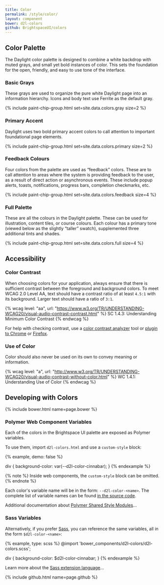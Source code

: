```yaml
---
title: Color
permalink: /style/color/
layout: component
bower: d2l-colors
github: BrightspaceUI/colors
---
```

## Color Palette

The Daylight color palette is designed to combine a white backdrop with muted grays, and small yet bold instances of color. This sets the foundation for the open, friendly, and easy to use tone of the interface.

### Basic Grays

These grays are used to organize the pure white Daylight page into an information hierarchy. Icons and body text use Ferrite as the default gray.

{% include paint-chip-group.html set=site.data.colors.gray size=2 %}

### Primary Accent

Daylight uses two bold primary accent colors to call attention to important foundational page elements.

{% include paint-chip-group.html set=site.data.colors.primary size=2 %}

### Feedback Colours

Four colors from the palette are used as “feedback” colors. These are to call attention to areas where the system is providing feedback to the user, as a result of direct action or asynchronous events. These include popup alerts, toasts, notifications, progress bars, completion checkmarks, etc.

{% include paint-chip-group.html set=site.data.colors.feedback size=4 %}

### Full Palette

These are all the colours in the Daylight palette. These can be used for illustration, content tiles, or course colours. Each colour has a primary tone (viewed below as the slightly “taller” swatch), supplemented three additional tints and shades.

{% include paint-chip-group.html set=site.data.colors.full size=4 %}

## Accessibility

### Color Contrast

When choosing colors for your application, always ensure that there is sufficient contrast between the foreground and background colors. To meet WCAG 2.0 Level AA, text should have a contrast ratio of at least `4.5:1` with its background. Larger text should have a ratio of `3:1`.

{% wcag level: "aa", url: "https://www.w3.org/TR/UNDERSTANDING-WCAG20/visual-audio-contrast-contrast.html" %}
SC 1.4.3: Understanding Minimum Color Contrast
{% endwcag %}

For help with checking contrast, use a [color contrast analyzer](http://webaim.org/resources/contrastchecker/) tool or [plugin to Chrome](https://chrome.google.com/webstore/detail/accessibility-developer-t/fpkknkljclfencbdbgkenhalefipecmb?hl=en) or [Firefox](https://addons.mozilla.org/en-US/firefox/addon/accessibility-evaluation-toolb/).

### Use of Color

Color should also never be used on its own to convey meaning or information.

{% wcag level: "a", url: "http://www.w3.org/TR/UNDERSTANDING-WCAG20/visual-audio-contrast-without-color.html" %}
WC 1.4.1: Understanding Use of Color
{% endwcag %}

## Developing with Colors

{% include bower.html name=page.bower %}

### Polymer Web Component Variables

Each of the colors in the Brightspace UI palette are exposed as Polymer variables.

To use them, import `d2l-colors.html` and use a `custom-style` block:

{% example, demo: false %}
<head>
  <link
    rel="import"
    href="bower_components/d2l-colors/d2l-colors.html">
  <custom-style>
    div {
      background-color: var(--d2l-color-cinnabar);
    }
  </custom-style>
</head>
{% endexample %}

{% note %}
Inside web components, the `custom-style` block can be omitted.
{% endnote %}

Each color's variable name will be in the form: `--d2l-color-<name>`. The complete list of variable names can be found [in the source code](https://github.com/Brightspace/d2l-colors-ui/blob/master/d2l-colors.html).

Additional documentation about [Polymer Shared Style Modules](https://www.polymer-project.org/1.0/docs/devguide/styling#style-modules)...

### Sass Variables

Alternatively, if you prefer [Sass](http://sass-lang.com/), you can reference the same variables, all in the form `$d2l-color-<name>`:

{% example, type: scss %}
@import 'bower_components/d2l-colors/d2l-colors.scss';

div {
  background-color: $d2l-color-cinnabar;
}
{% endexample %}

Learn more about the [Sass extension language](http://sass-lang.com/)...

{% include github.html name=page.github %}
